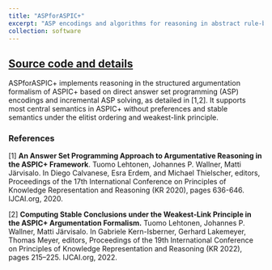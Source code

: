 ```yaml
---
title: "ASPforASPIC+"
excerpt: "ASP encodings and algorithms for reasoning in abstract rule-based argumentation (ASPIC+) [Link to repository](https://bitbucket.org/coreo-group/aspforaspic/)"
collection: software
---
```


## [Source code and details](https://bitbucket.org/coreo-group/aspforaspic/)

ASPforASPIC+ implements reasoning in the structured argumentation formalism of ASPIC+ based on direct answer set programming (ASP) encodings and incremental ASP solving, as detailed in [1,2].
It supports most central semantics in ASPIC+ without preferences and stable semantics under the elitist ordering and weakest-link principle.

### References

[1] **An Answer Set Programming Approach to Argumentative Reasoning in the ASPIC+ Framework**. Tuomo Lehtonen, Johannes P. Wallner, Matti Järvisalo.  In Diego Calvanese, Esra Erdem, and Michael Thielscher, editors, Proceedings of the 17th International Conference on Principles of Knowledge Representation and Reasoning (KR 2020), pages 636-646. IJCAI.org, 2020.

[2] **Computing Stable Conclusions under the Weakest-Link Principle in the ASPIC+ Argumentation Formalism.** Tuomo Lehtonen, Johannes P. Wallner, Matti Järvisalo. In Gabriele Kern-Isberner, Gerhard Lakemeyer, Thomas Meyer, editors, Proceedings of the 19th International Conference on Principles of Knowledge Representation and Reasoning (KR 2022), pages 215–225. IJCAI.org, 2022.

